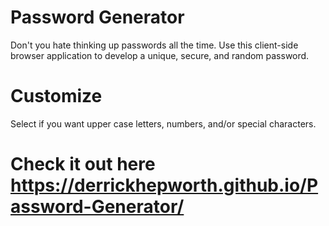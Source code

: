 # Password Generator
Don't you hate thinking up passwords all the time. Use this client-side browser application to develop a unique, secure, and random password.
# Customize
Select if you want upper case letters, numbers, and/or special characters. 

# Check it out here https://derrickhepworth.github.io/Password-Generator/

